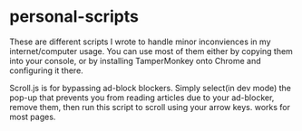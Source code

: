 # personal-scripts
These are different scripts I wrote to handle minor inconviences in my internet/computer usage. You can use most of them either by copying them into your console, or by installing TamperMonkey onto Chrome and configuring it there.

Scroll.js is for bypassing ad-block blockers. Simply select(in dev mode) the pop-up that prevents you from reading articles due to your ad-blocker, remove them, then run this script to scroll using your arrow keys. works for most pages.
